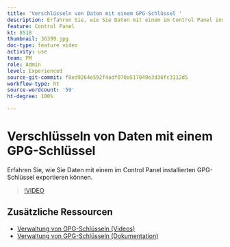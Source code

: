 ```yaml
---
title: 'Verschlüsseln von Daten mit einem GPG-Schlüssel '
description: Erfahren Sie, wie Sie Daten mit einem im Control Panel installierten GPG-Schlüssel exportieren können.
feature: Control Panel
kt: 8518
thumbnail: 36399.jpg
doc-type: feature video
activity: use
team: PM
role: Admin
level: Experienced
source-git-commit: f8ed9264e592f4adf070a517049e3d36fc3112d5
workflow-type: ht
source-wordcount: '59'
ht-degree: 100%

---
```


# Verschlüsseln von Daten mit einem GPG-Schlüssel

Erfahren Sie, wie Sie Daten mit einem im Control Panel installierten GPG-Schlüssel exportieren können.

>[!VIDEO](https://video.tv.adobe.com/v/36399?quality=12)

## Zusätzliche Ressourcen

* [Verwaltung von GPG-Schlüsseln (Videos)](./gpg-key-management-overview.md)
* [Verwaltung von GPG-Schlüsseln (Dokumentation)](https://experienceleague.adobe.com/docs/control-panel/using/instances-settings/gpg-keys-management.html?lang=de)
